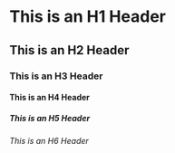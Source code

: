 # This is an H1 Header #
## This is an H2 Header ##
### This is an H3 Header ###
#### This is an H4 Header ####
##### This is an H5 Header #####
###### This is an H6 Header ######
